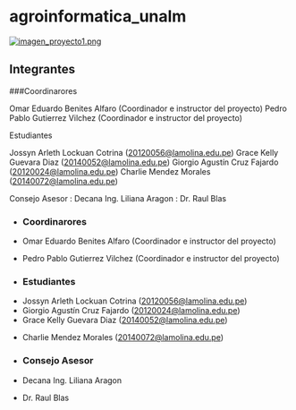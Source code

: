 # agroinformatica_unalm


[![imagen_proyecto1.png](https://s4.postimg.org/rncpf7gel/imagen_proyecto1.png)](https://postimg.org/image/dtocq5nt5/)


## Integrantes


###Coordinarores	 

Omar Eduardo Benites Alfaro   (Coordinador e instructor del proyecto)
Pedro Pablo Gutierrez Vilchez (Coordinador e instructor del proyecto)
                
Estudiantes

Jossyn Arleth Lockuan Cotrina    (<20120056@lamolina.edu.pe>)
Grace Kelly Guevara Diaz         (<20140052@lamolina.edu.pe>)
Giorgio Agustín Cruz Fajardo     (<20120024@lamolina.edu.pe>)
Charlie Mendez Morales           (<20140072@lamolina.edu.pe>)
                  
                  
Consejo Asesor : Decana Ing. Liliana Aragon
               : Dr. Raul Blas 	


* ### Coordinarores	

- Omar Eduardo Benites Alfaro   (Coordinador e instructor del proyecto)
+ Pedro Pablo Gutierrez Vilchez (Coordinador e instructor del proyecto)

* ### Estudiantes	

- Jossyn Arleth Lockuan Cotrina    (<20120056@lamolina.edu.pe>)
- Giorgio Agustín Cruz Fajardo     (<20120024@lamolina.edu.pe>)
- Grace Kelly Guevara Diaz         (<20140052@lamolina.edu.pe>)
+ Charlie Mendez Morales           (<20140072@lamolina.edu.pe>)

*  ### Consejo Asesor

- Decana Ing. Liliana Aragon
+ Dr. Raul Blas 	






